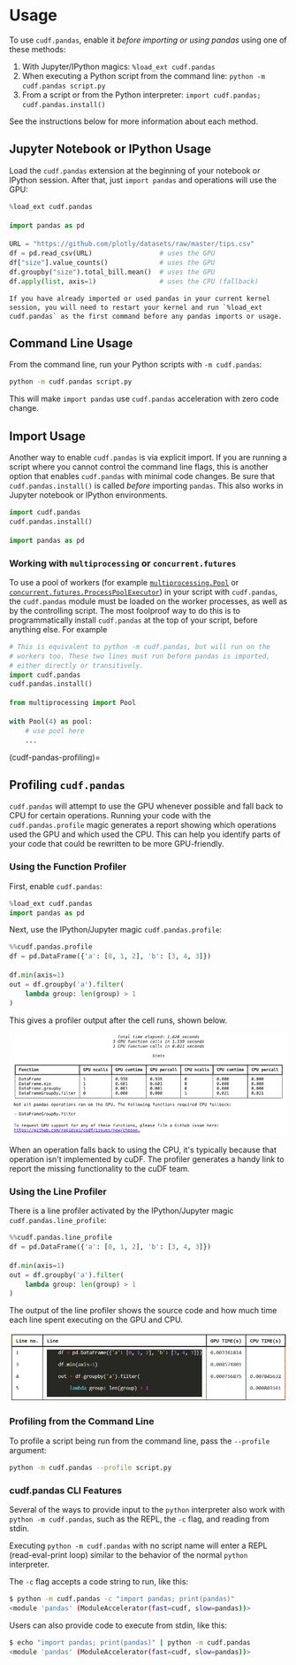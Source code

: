 # Usage

To use `cudf.pandas`, enable it *before importing or using pandas* using one of
these methods:

1. With Jupyter/IPython magics: `%load_ext cudf.pandas`
2. When executing a Python script from the command line: `python -m cudf.pandas script.py`
3. From a script or from the Python interpreter: `import cudf.pandas; cudf.pandas.install()`

See the instructions below for more information about each method.

## Jupyter Notebook or IPython Usage

Load the `cudf.pandas` extension at the beginning of your notebook or IPython
session. After that, just `import pandas` and operations will use the GPU:

```python
%load_ext cudf.pandas

import pandas as pd

URL = "https://github.com/plotly/datasets/raw/master/tips.csv"
df = pd.read_csv(URL)                 # uses the GPU
df["size"].value_counts()             # uses the GPU
df.groupby("size").total_bill.mean()  # uses the GPU
df.apply(list, axis=1)                # uses the CPU (fallback)
```

```{note}
If you have already imported or used pandas in your current kernel session, you will need to restart your kernel and run `%load_ext cudf.pandas` as the first command before any pandas imports or usage.
```

## Command Line Usage

From the command line, run your Python scripts with `-m cudf.pandas`:

```bash
python -m cudf.pandas script.py
```

This will make `import pandas` use `cudf.pandas` acceleration with zero code change.

## Import Usage

Another way to enable `cudf.pandas` is via explicit import. If you are running
a script where you cannot control the command line flags, this is another
option that enables `cudf.pandas` with minimal code changes. Be sure that
`cudf.pandas.install()` is called _before_ importing `pandas`. This also works
in Jupyter notebook or IPython environments.

```python
import cudf.pandas
cudf.pandas.install()

import pandas as pd
```

### Working with `multiprocessing` or `concurrent.futures`
To use a pool of workers (for example
[`multiprocessing.Pool`](https://docs.python.org/3/library/multiprocessing.html#multiprocessing.pool.Pool)
or
[`concurrent.futures.ProcessPoolExecutor`](https://docs.python.org/3/library/concurrent.futures.html#concurrent.futures.ProcessPoolExecutor))
in your script with `cudf.pandas`, the `cudf.pandas` module must be
loaded on the worker processes, as well as by the controlling script.
The most foolproof way to do this is to programmatically install
`cudf.pandas` at the top of your script, before anything else.
For example

```python
# This is equivalent to python -m cudf.pandas, but will run on the
# workers too. These two lines must run before pandas is imported,
# either directly or transitively.
import cudf.pandas
cudf.pandas.install()

from multiprocessing import Pool

with Pool(4) as pool:
    # use pool here
    ...
```

(cudf-pandas-profiling)=
## Profiling `cudf.pandas`

`cudf.pandas` will attempt to use the GPU whenever possible and fall
back to CPU for certain operations. Running your code with the
`cudf.pandas.profile` magic generates a report showing which
operations used the GPU and which used the CPU. This can help you
identify parts of your code that could be rewritten to be more
GPU-friendly.

### Using the Function Profiler

First, enable `cudf.pandas`:

```python
%load_ext cudf.pandas
import pandas as pd
```

Next, use the IPython/Jupyter magic `cudf.pandas.profile`:

```python
%%cudf.pandas.profile
df = pd.DataFrame({'a': [0, 1, 2], 'b': [3, 4, 3]})

df.min(axis=1)
out = df.groupby('a').filter(
    lambda group: len(group) > 1
)
```

This gives a profiler output after the cell runs, shown below.

![cudf-pandas-profile](../_static/cudf-pandas-profile.png)

When an operation falls back to using the CPU, it's typically because
that operation isn't implemented by cuDF. The profiler generates a
handy link to report the missing functionality to the cuDF team.

### Using the Line Profiler

There is a line profiler activated by the IPython/Jupyter magic `cudf.pandas.line_profile`:

```python
%%cudf.pandas.line_profile
df = pd.DataFrame({'a': [0, 1, 2], 'b': [3, 4, 3]})

df.min(axis=1)
out = df.groupby('a').filter(
    lambda group: len(group) > 1
)
```

The output of the line profiler shows the source code and how much time each line spent executing on the GPU and CPU.

![cudf-pandas-line-profile](../_static/cudf-pandas-line-profile.png)

### Profiling from the Command Line

To profile a script being run from the command line, pass the
`--profile` argument:

```bash
python -m cudf.pandas --profile script.py
```

### cudf.pandas CLI Features

Several of the ways to provide input to the `python` interpreter also work with `python -m cudf.pandas`, such as the REPL, the `-c` flag, and reading from stdin.

Executing `python -m cudf.pandas` with no script name will enter a REPL (read-eval-print loop) similar to the behavior of the normal `python` interpreter.

The `-c` flag accepts a code string to run, like this:

```bash
$ python -m cudf.pandas -c "import pandas; print(pandas)"
<module 'pandas' (ModuleAccelerator(fast=cudf, slow=pandas))>
```

Users can also provide code to execute from stdin, like this:

```bash
$ echo "import pandas; print(pandas)" | python -m cudf.pandas
<module 'pandas' (ModuleAccelerator(fast=cudf, slow=pandas))>
```
